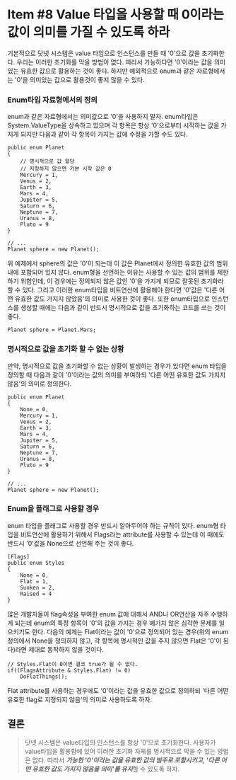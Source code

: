 # Item #8 Value 타입을 사용할 때 0이라는 값이 의미를 가질 수 있도록 하라

기본적으로 닷넷 시스템은 value 타입으로 인스턴스를 만들 때 '0'으로 값을 초기화한다. 우리는 이러한 초기화를 막을 방법이 없다. 따라서 가능하다면 '0'이라는 값을 의미있는 유효한 값으로 활용하는 것이 좋다. 하지만 예외적으로 enum과 같은 자료형에서는 '0'을 의미있는 값으로 활용것이 좋지 않을 수 있다.

### Enum타입 자료형에서의 정의
enum과 같은 자료형에서는 의미값으로 '0'을 사용하지 말자. enum타입은 System.ValueType을 상속하고 있으며 각 항목은 항상 '0'으로부터 시작하는 값을 가지게 되지만 다음과 같이 각 항목이 가지는 값에 수정을 가할 수도 있다.

```
public enum Planet
{
    // 명시적으로 값 할당
    // 지정하지 않으면 기본 시작 값은 0
    Mercury = 1,
    Venus = 2,
    Earth = 3,
    Mars = 4,
    Jupiter = 5,
    Saturn = 6,
    Neptune = 7,
    Uranus = 8,
    Pluto = 9
}

// ...
Planet sphere = new Planet();
```
위 예제에서 sphere의 값은 '0'이 되는데 이 값은 Planet에서 정의한 유효한 값의 범위 내에 포함되어 있지 않다. enum형을 선언하는 이유는 사용할 수 있는 값의 범위를 제한하기 위함인데, 이 경우에는 정의되지 않은 값인 '0'을 가지게 되므로 잘못된 초기화라 할 수 있다. 그리고 이러한 enum타입을 비트연산에 활용해야 한다면 '0'값은 '다른 어떤 유효한 값도 가지지 않았음'의 의미로 사용한 것이 좋다. 또한 enum타입으로 인스턴스를 생성할 때에는 다음과 같이 반드시 명시적으로 값을 초기화하는 코드를 쓰는 것이 좋다.
```
Planet sphere = Planet.Mars;
```

### 명시적으로 값을 초기화 할 수 없는 상황
만약, 명시적으로 값을 초기화할 수 없는 상황이 발생하는 경우가 있다면 enum 타입을 정의할 때 다음과 같이 '0'이라는 값의 의미를 부여하되 '다른 어떤 유효한 값도 가지지 않음'의 의미로 정의한다.
```
public enum Planet
{
    None = 0,
    Mercury = 1,
    Venus = 2,
    Earth = 3,
    Mars = 4,
    Jupiter = 5,
    Saturn = 6,
    Neptune = 7,
    Uranus = 8,
    Pluto = 9
}

// ...
Planet sphere = new Planet();
```

### Enum을 플래그로 사용할 경우
enum 타입을 플래그로 사용할 경우 반드시 알아두어야 하는 규칙이 있다. enum형 타입을 비트연산에 활용하기 위해서 Flags라는 attribute를 사용할 수 있는데 이 때에도 반드시 '0'값을 None으로 선언해 주는 것이 좋다.
```
[Flags]
public enum Styles
{
    None = 0,
    Flat = 1,
    Sunken = 2,
    Raised = 4
}
```
많은 개발자들이 flag속성을 부여한 enum 값에 대해서 AND나 OR연산을 자주 수행하게 되는데 enum의 특정 항목이 '0'의 값을 가지는 경우 예기치 않은 심각한 문제를 일으키기도 한다. 다음의 예제는 Flat이라는 값이 '0'으로 정의되어 있는 경우(위의 enum 정의에서 None을 정의하지 않고, 각 항목에 명시적인 값을 주지 않으면 Flat은 '0'이 된다)라면 제대로 동작하지 않을 것이다.
```
// Styles.Flat이 0이면 결코 true가 될 수 없다.
if((FlagsAttribute & Styles.Flat) != 0)
    DoFlatThings();
```
Flat attribute를 사용하는 경우에도 '0'이라는 값을 유효한 값으로 정의하되 '다른 어떤 유효한 flag로 지정되지 않음'의 의미로 사용하도록 하자.

## 결론
> 닷넷 시스템은 value타입의 인스턴스를 항상 '0'으로 초기화한다. 사용자가 value타입을 활용함에 있어 이러한 초기화 자체를 명시적으로 막을 수 있는 방법은 없다. 따라서 <em><strong>가능한 '0'이라는 값을 유효한 값의 범주로 포함시키고, '다른 어떤 유효한 값도 가지지 않음을 의미'를 유지</strong></em>할 수 있도록 하자.
